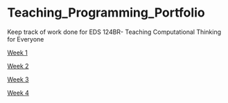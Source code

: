 # Teaching_Programming_Portfolio
Keep track of work done for EDS 124BR- Teaching Computational Thinking for Everyone

[Week 1](https://khushijpatel.github.io/Teaching_Programming_Portfolio/Week1/week1.html)

[Week 2](https://khushijpatel.github.io/Teaching_Programming_Portfolio/Week2/week2.html)

[Week 3](https://khushijpatel.github.io/Teaching_Programming_Portfolio/Week3/week3.html)

[Week 4](https://khushijpatel.github.io/Teaching_Programming_Portfolio/Week4/week4.html)